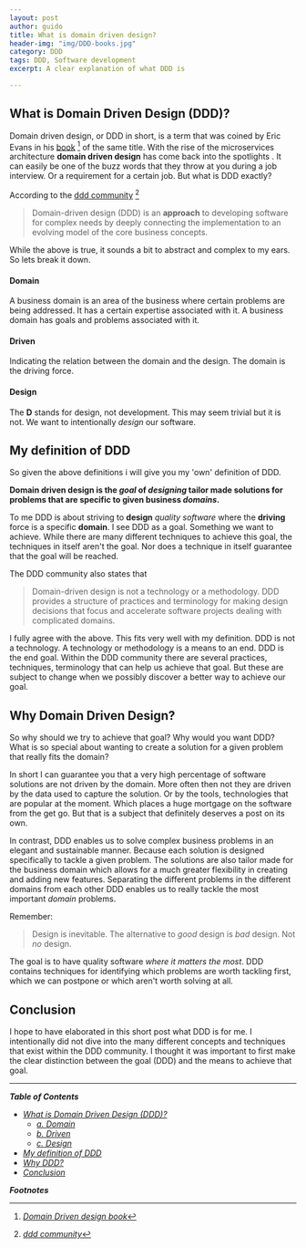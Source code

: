 ```yaml
---
layout: post
author: guido
title: What is domain driven design?
header-img: "img/DDD-books.jpg"
category: DDD
tags: DDD, Software development
excerpt: A clear explanation of what DDD is

---
```

<a id="1"/> What is Domain Driven Design (DDD)? 
-----------------------------

Domain driven design, or DDD in short, is a term that was coined by Eric Evans in his [book](https://www.amazon.com/Domain-Driven-Design-Tackling-Complexity-Software/dp/0321125215/ref=sr_1_1?ie=UTF8&s=books&qid=1238687848&sr=8-1) [^1] of the same title.
With the rise of the microservices architecture **domain driven design** has come back into the spotlights . It can easily be one of the buzz words that they throw at you during a job interview. Or a requirement for a certain job. But what is DDD exactly? 

According to the [ddd community](http://dddcommunity.org/learning-ddd/what_is_ddd/) [^2] 

> Domain-driven design (DDD) is an **approach** to developing software for complex needs by deeply connecting the implementation to an evolving model of the core business concepts.

While the above is true, it sounds a bit to abstract and complex to my ears. So lets break it down.

#### Domain <a id="1.a"/> 

A business domain is an area of the business where certain problems are being addressed. It has a certain expertise associated with it. A business domain has goals and problems associated with it.

#### Driven <a id="1.b"/>

Indicating the relation between the domain and the design. The domain is the driving force.

#### Design <a id="1.c"/> 

The **D** stands for design, not development. This may seem trivial but it is not. We want to intentionally 
*design* our software.

My definition of DDD <a id="2."/> 
---

So given the above definitions i will give you my 'own' definition of DDD.


**Domain driven design is the _goal_ of _designing_ tailor made solutions for problems that are specific to given business _domains_.**


To me DDD is about striving to **design** _quality software_ where the **driving** force is a specific **domain**. I see DDD as a goal. Something we want to achieve. While there are many different techniques to achieve this goal, the techniques in itself aren't the goal. Nor does a technique in itself guarantee that the goal will be reached.

The DDD community also states that

> Domain-driven design is not a technology or a methodology. DDD provides a structure of practices and terminology for making design decisions that focus and accelerate software projects dealing with complicated domains.

I fully agree with the above. This fits very well with my definition. DDD is not a technology. A technology or methodology is a means to an end. DDD is the end goal. Within the DDD community there are several practices, techniques, terminology that can help us achieve that goal. But these are subject to change when we possibly discover a better way to achieve our goal.


Why Domain Driven Design? <a id="3."/> 
------------------
So why should we try to achieve that goal? Why would you want DDD? What is so special about wanting to create a solution for a given problem that really fits the domain? 

In short I can guarantee you that a very high percentage of software solutions are not driven by the domain.  More often then not they are driven by the data used to capture the solution. Or by the tools, technologies that are popular at the moment. Which places a huge mortgage on the software from the get go. But that is a subject that definitely deserves a post on its own.

In contrast, DDD enables us to solve complex business problems in an elegant and sustainable manner. Because each solution is designed specifically to tackle a given problem. The solutions are also tailor made for the business domain which allows for a much greater flexibility in creating and adding new features. Separating the different problems in the different domains from each other DDD enables us to really tackle the most important _domain_ problems. 

Remember:

>Design is inevitable. The alternative to _good_ design is _bad_ design. Not _no_ design.

The goal is to have quality software _where it matters the most_. DDD contains techniques for identifying which problems are worth tackling first, which we can postpone or which aren't worth solving at all. 

Conclusion <a id="4."/> 
---

I hope to have elaborated in this short post what DDD is for me. I intentionally did not dive into the many different concepts and techniques that exist within the DDD community. I thought it was important to first make the clear distinction between the goal (DDD) and the means to achieve that goal.

---

_**Table of Contents**_
+ _[What is Domain Driven Design (DDD)?](#1)_
  + _[a. Domain](#1.a)_
  + _[b. Driven](#1.b)_
  + _[c. Design](#1.c)_
+ _[My definition of DDD](#2)_
+ _[Why DDD?](#3)_
+ _[Conclusion](#4)_

_**Footnotes**_

[^1]: _[Domain Driven design book](https://www.amazon.com/Domain-Driven-Design-Tackling-Complexity-Software/dp/0321125215/ref=sr_1_1?ie=UTF8&s=books&qid=1238687848&sr=8-1)_
[^2]: _[ddd community](http://dddcommunity.org/learning-ddd/what_is_ddd/)_

